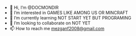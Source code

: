 - 👋 Hi, I’m @DOCMONDIR
- 👀 I’m interested in GAMES LIKE AMONG US OR MINCRAFT
- 🌱 I’m currently learning NOT START YET BUT PROGRAMING
- 💞️ I’m looking to collaborate on NOT YET
- 📫 How to reach me mezganf2008@gmail.com

<!---
DOCMONDIR/DOCMONDIR is a ✨ special ✨ repository because its `README.md` (this file) appears on your GitHub profile.
You can click the Preview link to take a look at your changes.
--->
